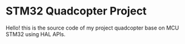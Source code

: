 # STM32 Quadcopter Project 

Hello! this is the source code of my project quadcopter base on MCU STM32 using HAL APIs.


